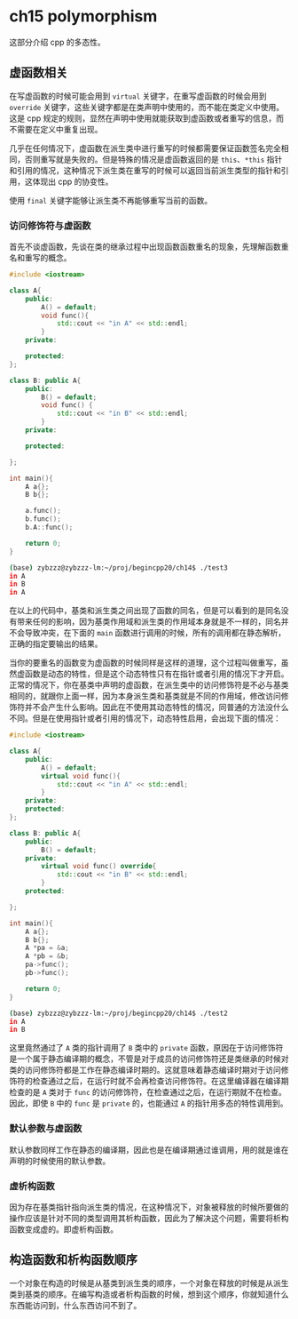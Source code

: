 # ch15 polymorphism

这部分介绍 cpp 的多态性。

## 虚函数相关

在写虚函数的时候可能会用到 `virtual` 关键字，在重写虚函数的时候会用到 `override` 关键字，这些关键字都是在类声明中使用的，而不能在类定义中使用。这是 cpp 规定的规则，显然在声明中使用就能获取到虚函数或者重写的信息，而不需要在定义中重复出现。

几乎在任何情况下，虚函数在派生类中进行重写的时候都需要保证函数签名完全相同，否则重写就是失败的。但是特殊的情况是虚函数返回的是 `this`、`*this` 指针和引用的情况，这种情况下派生类在重写的时候可以返回当前派生类型的指针和引用，这体现出 cpp 的协变性。

使用 `final` 关键字能够让派生类不再能够重写当前的函数。

### 访问修饰符与虚函数

<!-- 访问修饰符是一个属于静态编译期的概念，不管是对于成员的访问修饰符还是类继承的时候对类的访问修饰符都是工作在静态编译时期的。这就意味着静态编译时期对于访问修饰符的检查通过之后，在运行时就不会再检查访问修饰符。 -->

首先不谈虚函数，先谈在类的继承过程中出现函数函数重名的现象，先理解函数重名和重写的概念。

```cpp
#include <iostream>

class A{
    public:
        A() = default;
        void func(){
            std::cout << "in A" << std::endl;
        }
    private:

    protected:
};

class B: public A{
    public:
        B() = default;
        void func() {
            std::cout << "in B" << std::endl;
        }
    private:

    protected:

};

int main(){
    A a{};
    B b{};

    a.func();
    b.func();
    b.A::func();

    return 0;
}
```

```bash
(base) zybzzz@zybzzz-lm:~/proj/begincpp20/ch14$ ./test3 
in A
in B
in A
```

在以上的代码中，基类和派生类之间出现了函数的同名，但是可以看到的是同名没有带来任何的影响，因为基类作用域和派生类的作用域本身就是不一样的，同名并不会导致冲突，在下面的 `main` 函数进行调用的时候，所有的调用都在静态解析，正确的指定要输出的结果。

当你的要重名的函数变为虚函数的时候同样是这样的道理，这个过程叫做重写，虽然虚函数是动态的特性，但是这个动态特性只有在指针或者引用的情况下才开启。正常的情况下，你在基类中声明的虚函数，在派生类中的访问修饰符是不必与基类相同的，就跟你上面一样，因为本身派生类和基类就是不同的作用域，修改访问修饰符并不会产生什么影响。因此在不使用其动态特性的情况，同普通的方法没什么不同。但是在使用指针或者引用的情况下，动态特性启用，会出现下面的情况：

```cpp
#include <iostream>

class A{
    public:
        A() = default;
        virtual void func(){
            std::cout << "in A" << std::endl;
        }
    private:
    protected:
};

class B: public A{
    public:
        B() = default;
    private:
        virtual void func() override{
            std::cout << "in B" << std::endl;
        }
    protected:

};

int main(){
    A a{};
    B b{};
    A *pa = &a;
    A *pb = &b;
    pa->func();
    pb->func();

    return 0;
}
```

```bash
(base) zybzzz@zybzzz-lm:~/proj/begincpp20/ch14$ ./test2 
in A
in B
```

这里竟然通过了 `A` 类的指针调用了 `B` 类中的 `private` 函数，原因在于访问修饰符是一个属于静态编译期的概念，不管是对于成员的访问修饰符还是类继承的时候对类的访问修饰符都是工作在静态编译时期的。这就意味着静态编译时期对于访问修饰符的检查通过之后，在运行时就不会再检查访问修饰符。在这里编译器在编译期检查的是 `A` 类对于 `func` 的访问修饰符，在检查通过之后，在运行期就不在检查。因此，即使 `B` 中的 `func` 是 `private` 的，也能通过 `A` 的指针用多态的特性调用到。

### 默认参数与虚函数

默认参数同样工作在静态的编译期，因此也是在编译期通过谁调用，用的就是谁在声明的时候使用的默认参数。

### 虚析构函数

因为存在基类指针指向派生类的情况，在这种情况下，对象被释放的时候所要做的操作应该是针对不同的类型调用其析构函数，因此为了解决这个问题，需要将析构函数变成虚的。即虚析构函数。

## 构造函数和析构函数顺序

一个对象在构造的时候是从基类到派生类的顺序，一个对象在释放的时候是从派生类到基类的顺序。在编写构造或者析构函数的时候，想到这个顺序，你就知道什么东西能访问到，什么东西访问不到了。
